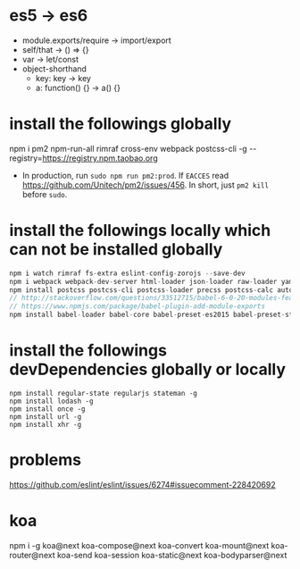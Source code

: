 # es5 -> es6

- module.exports/require -> import/export
- self/that -> () => {}
- var -> let/const
- object-shorthand
  - key: key -> key
  - a: function() {} -> a() {}

# install the followings globally

npm i pm2 npm-run-all rimraf cross-env webpack postcss-cli -g --registry=https://registry.npm.taobao.org

- In production, run `sudo npm run pm2:prod`. If `EACCES` read https://github.com/Unitech/pm2/issues/456. In short, just `pm2 kill` before `sudo`.

# install the followings locally which can not be installed globally

```javascript
npm i watch rimraf fs-extra eslint-config-zorojs --save-dev
npm i webpack webpack-dev-server html-loader json-loader raw-loader yaml-loader style-loader css-loader  --save-dev
npm install postcss postcss-cli postcss-loader precss postcss-calc autoprefixer postcss-sprites --save-dev
// http://stackoverflow.com/questions/33512715/babel-6-0-20-modules-feature-not-work-in-ie8
// https://www.npmjs.com/package/babel-plugin-add-module-exports
npm install babel-loader babel-core babel-preset-es2015 babel-preset-stage-3 babel-plugin-transform-es3-member-expression-literals babel-plugin-transform-es3-property-literals babel-plugin-add-module-exports --save-dev
```

# install the followings devDependencies globally or locally

```
npm install regular-state regularjs stateman -g
npm install lodash -g
npm install once -g
npm install url -g
npm install xhr -g
```

# problems

https://github.com/eslint/eslint/issues/6274#issuecomment-228420692

# koa

npm i -g koa@next koa-compose@next koa-convert koa-mount@next koa-router@next koa-send koa-session koa-static@next koa-bodyparser@next
